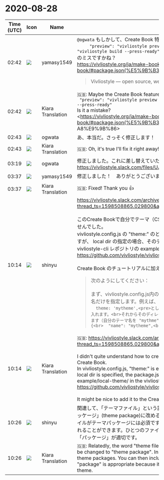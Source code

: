 # 2020-08-28

|Time (UTC)|Icon|Name|Message|
|---|---|---|---|
|02:42|![](https://secure.gravatar.com/avatar/b2dffef7ce30f6f8f399f2a172229711.jpg?s=72&d=https%3A%2F%2Fa.slack-edge.com%2Fdf10d%2Fimg%2Favatars%2Fava_0012-72.png)|yamasy1549|`@ogwata` もしかして、Create Book 特集記事の<br>```     "preview": "vivliostyle preview --press-ready"<pre>は、</pre>     "build": "vivliostyle build --press-ready"```<br>のミスですかね？<br><https://vivliostyle.org/ja/make-books-with-create-book/#package.json(%E5%9B%B31%E2%9D%B8)%E3%81%AE%E7%B7%A8%E9%9B%86><br><blockquote>Vivliostyle — open source, web browser based CSS typesetting engine project</blockquote>|
|02:42|![](https://avatars.slack-edge.com/2019-08-21/732685848020_f3f20736795184660348_72.png)|Kiara Translation|🇬🇧:  Maybe the Create Book feature article<br>``` "preview": "vivliostyle preview --press-ready"<pre>Is</pre> "build": "vivliostyle build --press-ready"```<br>Is it a mistake?<br><https://vivliostyle.org/ja/make-books-with-create-book/#package.json(%E5%9B%B31%E2%9D%B8)%E3%81%AE%E7%B7% A8%E9%9B%86>|
|02:43|![](https://avatars.slack-edge.com/2019-11-22/845042642576_070441337abaca9fb7b3_72.png)|ogwata|あ、本当だ。さっそく修正します！|
|02:43|![](https://avatars.slack-edge.com/2019-08-21/732685848020_f3f20736795184660348_72.png)|Kiara Translation|🇬🇧: Oh, it's true I'll fix it right away!|
|03:19|![](https://avatars.slack-edge.com/2019-11-22/845042642576_070441337abaca9fb7b3_72.png)|ogwata|修正しました。これに差し替えていただけませんか。<br>https://vivliostyle.slack.com/files/UJS3RCS86/F01ACFVHUFJ/20200828_package.json.png|
|03:37|![](https://secure.gravatar.com/avatar/b2dffef7ce30f6f8f399f2a172229711.jpg?s=72&d=https%3A%2F%2Fa.slack-edge.com%2Fdf10d%2Fimg%2Favatars%2Fava_0012-72.png)|yamasy1549|修正しました！　ありがとうございます :+1:|
|03:37|![](https://avatars.slack-edge.com/2019-08-21/732685848020_f3f20736795184660348_72.png)|Kiara Translation|🇬🇧: Fixed! Thank you :+1:|
|10:14|![](https://avatars.slack-edge.com/2018-04-27/354445776386_e258f5ed5ba887b08668_72.jpg)|shinyu|<https://vivliostyle.slack.com/archives/CJRP7PK6K/p1598606327031800?thread_ts=1598508865.029800&amp;cid=CJRP7PK6K><br><br>このCreate Bookで自分でテーマ（CSSやフォントファイルを含む）を作る方法、なかなか分かりませんでした。<br>vivliostyle.config.js の "theme:" のところに "// .css or local dir or npm package." と説明がありますが、 local dir の指定の場合、そのディレクトリ内に package.json ファイルが必要です。vivliostyle-cli レポジトリの example/local-theme/ を見てそれが分かりました。<br><https://github.com/vivliostyle/vivliostyle-cli/tree/master/example/local-theme><br><br>Create Book のチュートリアルに加えるとよいかもしれませんね＞ `@ogwata`<br><blockquote>次のようにしてください：<br><br>まず、vivliostyle.config.js内の `theme:` のところには、cssファイル名を入れないディレクトリ名だけを指定します。例えば、<br>```  theme: 'mytheme',<pre>とします。そして `mytheme` ディレクトリ内に、CSSやフォントファイルを入れます。<br>それからそのディレクトリ内に `package.json` ファイルを作ります。内容は次のようにします（自分のテーマ名を "mythme"、メインのCSSファイル名を "mystyle.css" とする場合）:</pre>{<br>  "name": "mytheme",<br>  "main": "mystyle.css"<br>}```<br></blockquote>|
|10:14|![](https://avatars.slack-edge.com/2019-08-21/732685848020_f3f20736795184660348_72.png)|Kiara Translation|🇬🇧: <https://vivliostyle.slack.com/archives/CJRP7PK6K/p1598606327031800?thread_ts=1598508865.029800&amp;cid=CJRP7PK6K><br><br>I didn't quite understand how to create a theme (including CSS and font files) myself with this Create Book.<br>In vivliostyle.config.js, "theme:" is explained as "//.css or local dir or npm package.", but if the local dir is specified, the package.json file is required in that directory. .. I found it by looking at example/local-theme/ in the vivliostyle-cli repository.<br><https://github.com/vivliostyle/vivliostyle-cli/tree/master/example/local-theme><br><br>It might be nice to add it to the Create Book tutorial&gt;|
|10:26|![](https://avatars.slack-edge.com/2018-04-27/354445776386_e258f5ed5ba887b08668_72.jpg)|shinyu|関連して、「テーマファイル」という語がチュートリアルや特集記事で使われていますが「テーマパッケージ」(theme package)に改めるべきだと思います。CSSファイルのほかにpackage.jsonファイルがテーマパッケージには必須です。それからフォントファイルや画像をテーマパッケージ内に入れることができます。ひとつのファイルではなくテーマを構成するものをまとめたものであるので「パッケージ」が適切です。|
|10:26|![](https://avatars.slack-edge.com/2019-08-21/732685848020_f3f20736795184660348_72.png)|Kiara Translation|🇬🇧: Relatedly, the word "theme file" is used in tutorials and feature articles, but I think it should be changed to "theme package". In addition to CSS files, a package.json file is required for theme packages. You can then include the font files and images in your theme package. A "package" is appropriate because it is not a single file but a collection of what constitutes a theme.|
